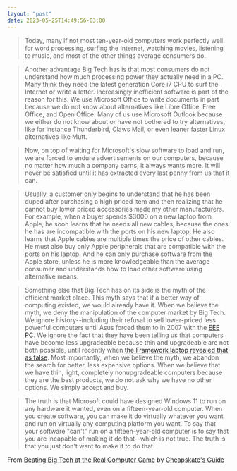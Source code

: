 ```yaml
---
layout: "post"
date: 2023-05-25T14:49:56-03:00
---
```


> Today, many if not most ten-year-old computers work perfectly well for word processing, surfing the Internet, watching movies, listening to music, and most of the other things average consumers do.

> Another advantage Big Tech has is that most consumers do not understand how much processing power they actually need in a PC. Many think they need the latest generation Core i7 CPU to surf the Internet or write a letter. Increasingly inefficient software is part of the reason for this. We use Microsoft Office to write documents in part because we do not know about alternatives like Libre Office, Free Office, and Open Office. Many of us use Microsoft Outlook because we either do not know about or have not bothered to try alternatives, like for instance Thunderbird, Claws Mail, or even leaner faster Linux alternatives like Mutt.

> Now, on top of waiting for Microsoft's slow software to load and run, we are forced to endure advertisements on our computers, because no matter how much a company earns, it always wants more. It will never be satisfied until it has extracted every last penny from us that it can. 

> Usually, a customer only begins to understand that he has been duped after purchasing a high priced item and then realizing that he cannot buy lower priced accessories made my other manufacturers. For example, when a buyer spends $3000 on a new laptop from Apple, he soon learns that he needs all new cables, because the ones he has are incompatible with the ports on his new laptop. He also learns that Apple cables are multiple times the price of other cables. He must also buy only Apple peripherals that are compatible with the ports on his laptop. And he can only purchase software from the Apple store, unless he is more knowledgeable than the average consumer and understands how to load other software using alternative means.

> Something else that Big Tech has on its side is the myth of the efficient market place. This myth says that if a better way of computing existed, we would already have it. When we believe the myth, we deny the manipulation of the computer market by Big Tech. We ignore history--including their refusal to sell lower-priced less powerful computers until Asus forced them to in 2007 with the [EEE PC](https://www.theverge.com/2021/4/16/22388238/asus-eee-pc-netbook-laptop-line-linux-ipad-pro). We ignore the fact that they have been telling us that computers have become less upgradeable because thin and upgradeable are not both possible, until recently when [the Framework laptop revealed that as false](https://www.theguardian.com/technology/2022/apr/13/framework-laptop-review-a-modular-pc-easy-to-fix-or-upgrade). Most importantly, when we believe the myth, we abandon the search for better, less expensive options. When we believe that we have thin, light, completely nonupgradeable computers because they are the best products, we do not ask why we have no other options. We simply accept and buy.

> The truth is that Microsoft could have designed Windows 11 to run on any hardware it wanted, even on a fifteen-year-old computer. When you create software, you can make it do virtually whatever you want and run on virtually any computing platform you want. To say that your software "can't" run on a fifteen-year-old computer is to say that you are incapable of making it do that--which is not true. The truth is that you just don't want to make it to do that.

From [Beating Big Tech at the Real Computer Game](https://cheapskatesguide.org/articles/real-computer-game.html) by [Cheapskate's Guide](https://cheapskatesguide.org/)
